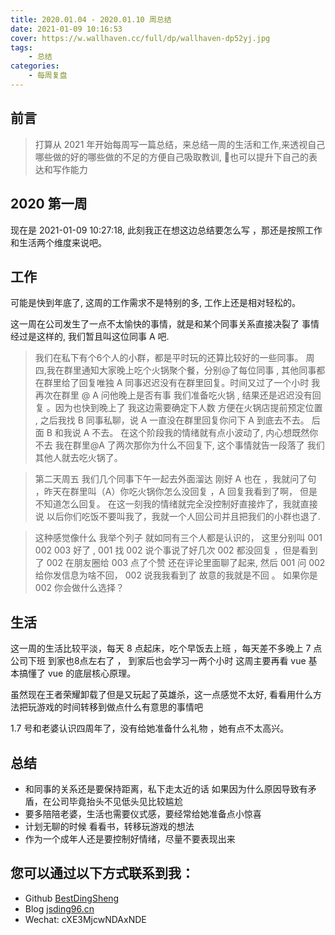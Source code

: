 ```yaml
---
title: 2020.01.04 - 2020.01.10 周总结
date: 2021-01-09 10:16:53
cover: https://w.wallhaven.cc/full/dp/wallhaven-dp52yj.jpg
tags:
    - 总结
categories:
    - 每周复盘    
---
```


## 前言

> 打算从 2021 年开始每周写一篇总结，来总结一周的生活和工作,来透视自己哪些做的好的哪些做的不足的方便自己吸取教训, 也可以提升下自己的表达和写作能力

## 2020 第一周

现在是 2021-01-09 10:27:18, 此刻我正在想这边总结要怎么写 ，那还是按照工作和生活两个维度来说吧。

## 工作

可能是快到年底了, 这周的工作需求不是特别的多, 工作上还是相对轻松的。

这一周在公司发生了一点不太愉快的事情，就是和某个同事关系直接决裂了 事情经过是这样的, 我们暂且叫这位同事 A 吧.

> 我们在私下有个6个人的小群，都是平时玩的还算比较好的一些同事。
> 周四,我在群里通知大家晚上吃个火锅聚个餐，分别@了每位同事 , 其他同事都在群里给了回复唯独 A 同事迟迟没有在群里回复。时间又过了一个小时 我再次在群里 @ A 问他晚上是否有事 我们准备吃火锅 , 结果还是迟迟没有回复 。因为也快到晚上了 我这边需要确定下人数 方便在火锅店提前预定位置 , 之后我找 B 同事私聊，说 A 一直没在群里回复你问下 A 到底去不去。 后面 B 和我说 A 不去。 在这个阶段我的情绪就有点小波动了, 内心想既然你不去 我在群里@A 了两次那你为什么不回复下, 这个事情就告一段落了 我们其他人就去吃火锅了。 

> 第二天周五 我们几个同事下午一起去外面溜达 刚好 A 也在 ，我就问了句 ，昨天在群里叫（A）你吃火锅你怎么没回复 ，A 回复我看到了啊， 但是不知道怎么回复。 在这一刻我的情绪就完全没控制好直接炸了，我就直接说 以后你们吃饭不要叫我了，我就一个人回公司并且把我们的小群也退了.

> 这种感觉像什么 我举个列子
> 就如同有三个人都是认识的， 这里分别叫 001 002 003 好了 , 001 找 002 说个事说了好几次 002 都没回复 ，但是看到了 002 在朋友圈给 003 点了个赞 还在评论里面聊了起来, 然后 001 问 002 给你发信息为啥不回， 002 说我我看到了 故意的我就是不回 。 如果你是 002 你会做什么选择？ 

## 生活

这一周的生活比较平淡，每天 8 点起床，吃个早饭去上班 ，每天差不多晚上 7 点公司下班 到家也8点左右了 ，
到家后也会学习一两个小时 这周主要再看 vue 基本搞懂了 vue 的底层核心原理。

虽然现在王者荣耀卸载了但是又玩起了英雄杀，这一点感觉不太好, 看看用什么方法把玩游戏的时间转移到做点什么有意思的事情吧

1.7 号和老婆认识四周年了，没有给她准备什么礼物 ，她有点不太高兴。

## 总结

- 和同事的关系还是要保持距离，私下走太近的话 如果因为什么原因导致有矛盾，在公司毕竟抬头不见低头见比较尴尬
- 要多陪陪老婆，生活也需要仪式感，要经常给她准备点小惊喜
- 计划无聊的时候 看看书，转移玩游戏的想法
- 作为一个成年人还是要控制好情绪，尽量不要表现出来

## 您可以通过以下方式联系到我：

- Github [BestDingSheng](https://github.com/BestDingSheng)
- Blog [jsding96.cn](http://jsding96.cn/)
- Wechat: cXE3MjcwNDAxNDE


<!-- 
## 为什么要总结

- 总结有助于避免犯同样的错误，降低成本
- 总结能改正错误，把事情做成
- 认清自我，有所成就 -->
